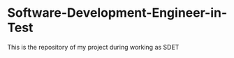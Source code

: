 # Software-Development-Engineer-in-Test
This is the repository of my project during working as SDET
